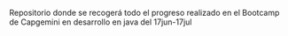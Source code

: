 Repositorio donde se recogerá todo el progreso realizado en el Bootcamp de Capgemini en desarrollo en java del 17jun-17jul
